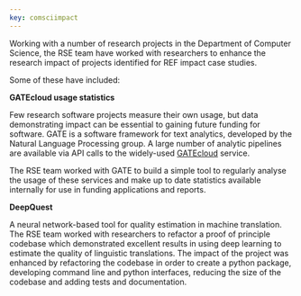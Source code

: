 ```yaml
---
key: comsciimpact
---
```


Working with a number of research projects in the Department of Computer Science, the RSE team have worked with researchers to enhance the research impact of projects identified for REF impact case studies.

Some of these have included:

**GATEcloud usage statistics**

Few research software projects measure their own usage, but data demonstrating impact can be essential to gaining future funding for software. GATE is a software framework for text analytics, developed by the Natural Language Processing group. A large number of analytic pipelines are available via API calls to the widely-used [GATEcloud](https://cloud.gate.ac.uk/) service.

The RSE team worked with GATE to build a simple tool to regularly analyse the usage of these services and make up to date statistics available internally for use in funding applications and reports.


**DeepQuest**

A neural network-based tool for quality estimation in machine translation. The RSE team worked with researchers to refactor a proof of principle codebase which demonstrated excellent results in using deep learning to estimate the quality of linguistic translations. The impact of the project was enhanced by refactoring the codebase in order to create a python package, developing command line  and python interfaces, reducing the size of the codebase and adding tests and documentation.